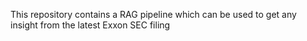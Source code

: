 This repository contains a RAG pipeline which can be used to get any insight from the latest Exxon SEC filing
